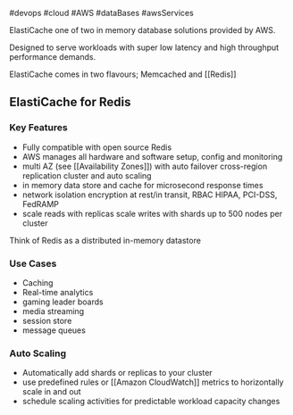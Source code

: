 #devops #cloud #AWS #dataBases #awsServices 

ElastiCache one of two in memory database solutions provided by AWS. 

Designed to serve workloads with super low latency and high throughput performance demands. 

ElastiCache comes in two flavours; Memcached and [[Redis]]


## ElastiCache for Redis

### Key Features

- Fully compatible with open source Redis
- AWS manages all hardware and software setup, config and monitoring 
- multi AZ (see [[Availability Zones]]) with auto failover cross-region replication cluster and auto scaling 
- in memory data store and cache for microsecond response times
- network isolation encryption at rest/in transit, RBAC HIPAA, PCI-DSS, FedRAMP
- scale reads with replicas scale writes with shards up to 500 nodes per cluster

Think of Redis as a distributed in-memory datastore 

### Use Cases

- Caching
- Real-time analytics
- gaming leader boards
- media streaming
- session store
- message queues

### Auto Scaling

- Automatically add shards or replicas to your cluster
- use predefined rules or [[Amazon CloudWatch]] metrics to horizontally scale in and out
- schedule scaling activities for predictable workload capacity changes

